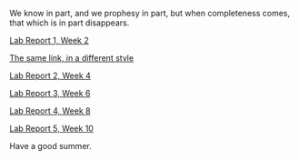 We know in part, and we prophesy in part, but when completeness comes, that which is in part disappears.

[Lab Report 1, Week 2](lab-report-1-week-2.html)

[The same link, in a different style](https://richmass1.github.io/cse15l-lab-reports/lab-report-1-week-2.html)

[Lab Report 2, Week 4](lab-report-2-week-4.html)

[Lab Report 3, Week 6](lab-report-3-week-6.html)

[Lab Report 4, Week 8](lab-report-4-week-8.html)

[Lab Report 5, Week 10](lab-report-5-week-10.html)

Have a good summer.
